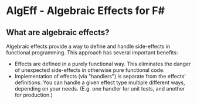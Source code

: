 # AlgEff - Algebraic Effects for F#
## What are algebraic effects?
Algebraic effects provide a way to define and handle side-effects in  functional programming. This approach has several important benefits:
* Effects are defined in a purely functional way. This eliminates the danger of unexpected side-effects in otherwise pure functional code.
* Implementation of effects (via "handlers") is separate from the effects' definitions. You can handle a given effect type multiple different ways, depending on your needs. (E.g. one handler for unit tests, and another for production.)
<!--stackedit_data:
eyJoaXN0b3J5IjpbLTE2MjEzOTcxMzhdfQ==
-->